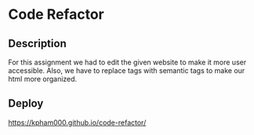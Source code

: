 # Code Refactor

## Description 
For this assignment we had to edit the given website to make it more user accessible. Also, we have to replace tags with semantic tags to make our html more organized.

## Deploy
https://kpham000.github.io/code-refactor/